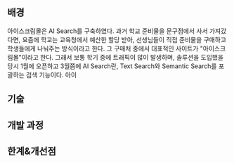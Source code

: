 ## 배경
아이스크림몰은 AI Search를 구축하였다.
과거 학교 준비물을 문구점에서 사서 가져갔다면, 요즘에 학교는 교육청에서 예산한 할당 받아, 선생님들이 직접 준비물을 구매하고 학생들에게 나눠주는 방식이라고 한다. 그 구매처 중에서 대표적인 사이트가 "아이스크림몰"이라고 한다. 
그래서 보통 학기 중에 트래픽이 많이 발생하며, 솔루션을 도입했을 당시 1월에 오픈하고 3월쯤에
AI Search란, Text Search와 Semantic Search를 포괄하는 검색 기능이다.
아이


## 기술


## 개발 과정


## 한계&개선점



